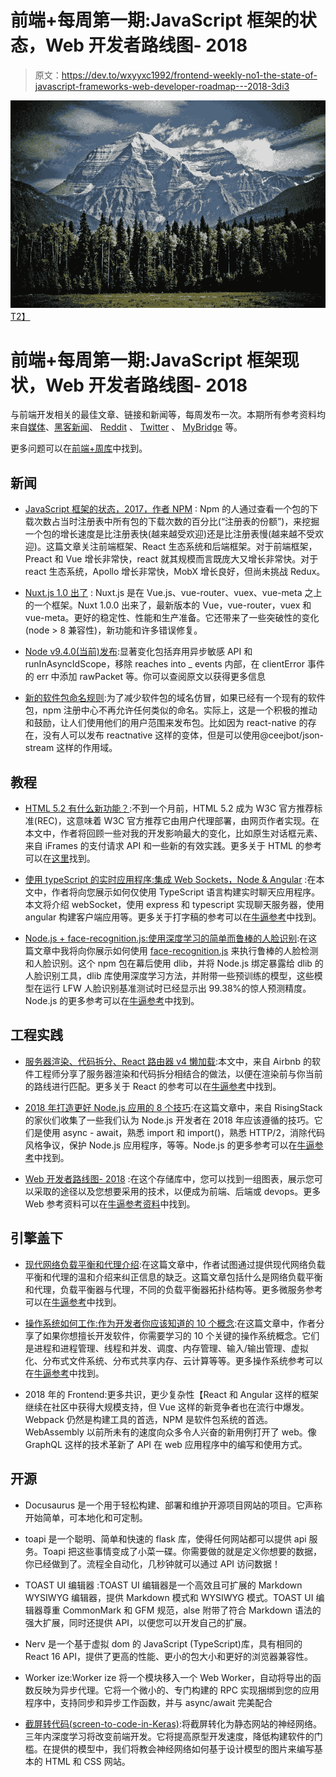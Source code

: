 # 前端+每周第一期:JavaScript 框架的状态，Web 开发者路线图- 2018

> 原文：<https://dev.to/wxyyxc1992/frontend-weekly-no1-the-state-of-javascript-frameworks-web-developer-roadmap---2018-3di3>

[![](img/2eabc0491f1d7c2a03442c91df146a1a.png)T2】](https://res.cloudinary.com/practicaldev/image/fetch/s--34AkU8Xi--/c_limit%2Cf_auto%2Cfl_progressive%2Cq_auto%2Cw_880/http://upload-images.jianshu.io/upload_images/1647496-d2946f9aac541857.jpg%3FimageMogr2/auto-orient/strip%257CimageView2/2/w/1240)

# 前端+每周第一期:JavaScript 框架现状，Web 开发者路线图- 2018

与前端开发相关的最佳文章、链接和新闻等，每周发布一次。本期所有参考资料均来自[媒体](https://medium.com/@384924552)、[黑客新闻](https://news.ycombinator.com/news)、 [Reddit](//reddit.com) 、 [Twitter](//twitter.com) 、 [MyBridge](//mybridge.co) 等。

更多问题可以在[前端+周库](https://github.com/wxyyxc1992/Coder-Knowledge-Management/blob/master/Weekly/README-en.md)中找到。

## 新闻

*   [JavaScript 框架的状态，2017，作者 NPM](https://parg.co/UVE) : Npm 的人通过查看一个包的下载次数占当时注册表中所有包的下载次数的百分比(“注册表的份额”)，来挖掘一个包的增长速度是比注册表快(越来越受欢迎)还是比注册表慢(越来越不受欢迎)。这篇文章关注前端框架、React 生态系统和后端框架。对于前端框架，Preact 和 Vue 增长非常快，react 就其规模而言既庞大又增长非常快。对于 react 生态系统，Apollo 增长非常快，MobX 增长良好，但尚未挑战 Redux。

*   [Nuxt.js 1.0 出了](https://parg.co/UtZ) : Nuxt.js 是在 Vue.js、vue-router、vuex、vue-meta 之上的一个框架。Nuxt 1.0.0 出来了，最新版本的 Vue，vue-router，vuex 和 vue-meta。更好的稳定性、性能和生产准备。它还带来了一些突破性的变化(node > 8 兼容性)，新功能和许多错误修复。

*   [Node v9.4.0(当前)发布](https://parg.co/UV5):显著变化包括弃用异步敏感 API 和 runInAsyncIdScope，移除 reaches into _ events 内部，在 clientError 事件的 err 中添加 rawPacket 等。你可以查阅原文以获得更多信息

*   [新的软件包命名规则](https://parg.co/UVh):为了减少软件包的域名仿冒，如果已经有一个现有的软件包，npm 注册中心不再允许任何类似的命名。实际上，这是一个积极的推动和鼓励，让人们使用他们的用户范围来发布包。比如因为 react-native 的存在，没有人可以发布 reactnative 这样的变体，但是可以使用@ceejbot/json-stream 这样的作用域。

## 教程

*   [HTML 5.2 有什么新功能？](https://bitsofco.de/whats-new-in-html-5-2/):不到一个月前，HTML 5.2 成为 W3C 官方推荐标准(REC)，这意味着 W3C 官方推荐它由用户代理部署，由网页作者实现。在本文中，作者将回顾一些对我的开发影响最大的变化，比如原生对话框元素、来自 iFrames 的支付请求 API 和一些新的有效实践。更多关于 HTML 的参考可以在[这里](https://parg.co/UUK)找到。

*   [使用 typeScript 的实时应用程序:集成 Web Sockets，Node & Angular](https://parg.co/UVr) :在本文中，作者将向您展示如何仅使用 TypeScript 语言构建实时聊天应用程序。本文将介绍 webSocket，使用 express 和 typescript 实现聊天服务器，使用 angular 构建客户端应用等。更多关于打字稿的参考可以在[牛逼参考](https://parg.co/b4z)中找到。

*   [Node.js + face-recognition.js:使用深度学习的简单而鲁棒的人脸识别](https://parg.co/UVP):在这篇文章中我将向你展示如何使用 [face-recognition.js](https://github.com/justadudewhohacks/face-recognition.js) 来执行鲁棒的人脸检测和人脸识别。这个 npm 包在幕后使用 dlib，并将 Node.js 绑定暴露给 dlib 的人脸识别工具，dlib 库使用深度学习方法，并附带一些预训练的模型，这些模型在运行 LFW 人脸识别基准测试时已经显示出 99.38%的惊人预测精度。Node.js 的更多参考可以在[牛逼参考](https://parg.co/b4z)中找到。

## 工程实践

*   [服务器渲染、代码拆分、React 路由器 v4 懒加载](https://parg.co/UVJ):本文中，来自 Airbnb 的软件工程师分享了服务器渲染和代码拆分相结合的做法，以便在渲染前与你当前的路线进行匹配。更多关于 React 的参考可以在[牛逼参考](https://parg.co/b4z)中找到。

*   [2018 年打造更好 Node.js 应用的 8 个技巧](https://parg.co/UV8):在这篇文章中，来自 RisingStack 的家伙们收集了一些我们认为 Node.js 开发者在 2018 年应该遵循的技巧。它们是使用 async - await，熟悉 import 和 import()，熟悉 HTTP/2，消除代码风格争议，保护 Node.js 应用程序，等等。Node.js 的更多参考可以在[牛逼参考](https://parg.co/b4z)中找到。

*   [Web 开发者路线图- 2018](https://github.com/kamranahmedse/developer-roadmap) :在这个存储库中，您可以找到一组图表，展示您可以采取的途径以及您想要采用的技术，以便成为前端、后端或 devops。更多 Web 参考资料可以在[牛逼参考资料](https://parg.co/b4z)中找到。

## 引擎盖下

*   [现代网络负载平衡和代理介绍](http://t.cn/RQAfr5x):在这篇文章中，作者试图通过提供现代网络负载平衡和代理的温和介绍来纠正信息的缺乏。这篇文章包括什么是网络负载平衡和代理，负载平衡器与代理，不同的负载平衡器拓扑结构等。更多微服务参考可以在[牛逼参考](https://parg.co/b4z)中找到。

*   [操作系统如何工作:作为开发者你应该知道的 10 个概念](https://parg.co/UVV):在这篇文章中，作者分享了如果你想擅长开发软件，你需要学习的 10 个关键的操作系统概念。它们是进程和进程管理、线程和并发、调度、内存管理、输入/输出管理、虚拟化、分布式文件系统、分布式共享内存、云计算等等。更多操作系统参考可以在[牛逼参考](https://parg.co/b4z)中找到。

*   2018 年的 Frontend:更多共识，更少复杂性【React 和 Angular 这样的框架继续在社区中获得大规模支持，但 Vue 这样的新竞争者也在流行中爆发。Webpack 仍然是构建工具的首选，NPM 是软件包系统的首选。WebAssembly 以前所未有的速度向众多令人兴奋的新用例打开了 web。像 GraphQL 这样的技术革新了 API 在 web 应用程序中的编写和使用方式。

## 开源

*   Docusaurus 是一个用于轻松构建、部署和维护开源项目网站的项目。它声称开始简单，可本地化和可定制。

*   toapi 是一个聪明、简单和快速的 flask 库，使得任何网站都可以提供 api 服务。Toapi 把这些事情变成了小菜一碟。你需要做的就是定义你想要的数据，你已经做到了。流程全自动化，几秒钟就可以通过 API 访问数据！

*   TOAST UI 编辑器 :TOAST UI 编辑器是一个高效且可扩展的 Markdown WYSIWYG 编辑器，提供 Markdown 模式和 WYSIWYG 模式。TOAST UI 编辑器尊重 CommonMark 和 GFM 规范，alse 附带了符合 Markdown 语法的强大扩展，同时还提供 API，以便您可以开发自己的扩展。

*   Nerv 是一个基于虚拟 dom 的 JavaScript (TypeScript)库，具有相同的 React 16 API，提供了更高的性能、更小的包大小和更好的浏览器兼容性。

*   Worker ize:Worker ize 将一个模块移入一个 Web Worker，自动将导出的函数反映为异步代理。它将一个微小的、专门构建的 RPC 实现捆绑到您的应用程序中，支持同步和异步工作函数，并与 async/await 完美配合

*   [截屏转代码(screen-to-code-in-Keras)](https://github.com/emilwallner/Screenshot-to-code-in-Keras):将截屏转化为静态网站的神经网络。三年内深度学习将改变前端开发。它将提高原型开发速度，降低构建软件的门槛。在提供的模型中，我们将教会神经网络如何基于设计模型的图片来编写基本的 HTML 和 CSS 网站。